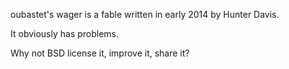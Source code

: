 oubastet's wager is a fable written in early 2014 by Hunter Davis.

It obviously has problems.

Why not BSD license it, improve it, share it?  
